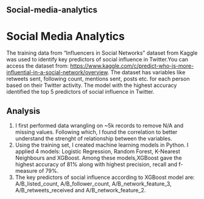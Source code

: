 ## Social-media-analytics

# Social Media Analytics 
The training data from “Influencers in Social Networks” dataset from Kaggle was used to identify key predictors of social influence in Twitter.You can access the dataset from: https://www.kaggle.com/c/predict-who-is-more-influential-in-a-social-network/overview. The dataset has variables like retweets sent, following count, mentions sent, posts etc. for each person based on their Twitter activity. The model with the highest accuracy identified the top 5 predictors of social influence in Twitter.

## Analysis 
1. I first performed data wrangling on ~5k records to remove N/A and missing values. Following which, I found the correlation to better understand the strenght of relationship between the variables. 
2. Using the training set, I created machine learning models in Python. I applied 4 models: Logistic Regression, Random Forest, K-Nearest Neighbours and XGBoost. Among these models,XGBoost gave the highest accuracy of 81% along with highest precision, recall and f-measure of 79%. 
3. The key predictors of social influence according to XGBoost model are: A/B_listed_count, A/B_follower_count, A/B_network_feature_3, A/B_retweets_received and A/B_network_feature_2.
